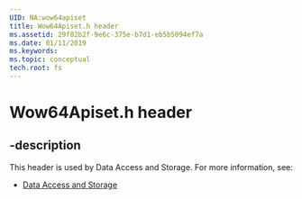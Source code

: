 ```yaml
---
UID: NA:wow64apiset
title: Wow64Apiset.h header
ms.assetid: 29f82b2f-9e6c-375e-b7d1-eb5b5094ef7a
ms.date: 01/11/2019
ms.keywords: 
ms.topic: conceptual
tech.root: fs
---
```


# Wow64Apiset.h header


## -description


This header is used by Data Access and Storage. For more information, see:

- [Data Access and Storage](../_fs/index.md)

